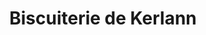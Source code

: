 ---
title: "Biscuiterie de Kerlann"
url: /chateaubriant/biscuiterie-de-kerlann/
shop: pâtisserie
---
